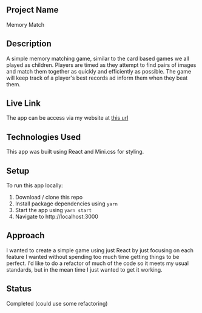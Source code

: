 ## Project Name

Memory Match

## Description

A simple memory matching game, similar to the card based games we all played as children. Players are timed as they attempt to find pairs of images and match them together as quickly and efficiently as possible. The game will keep track of a player's best records ad inform them when they beat them.

## Live Link

The app can be access via my website at [this url](https://gregmurray.org/memory-match)

## Technologies Used

This app was built using React and Mini.css for styling.

## Setup

To run this app locally:

1. Download / clone this repo
2. Install package dependencies using `yarn`
3. Start the app using `yarn start`
4. Navigate to http://localhost:3000

## Approach

I wanted to create a simple game using just React by just focusing on each feature I wanted without spending too much time getting things to be perfect. I'd like to do a refactor of much of the code so it meets my usual standards, but in the mean time I just wanted to get it working.

## Status

Completed (could use some refactoring)
